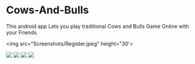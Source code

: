 # Cows-And-Bulls
This android app Lets you play traditional Cows and Bulls Game Online with your Friends.

<img src="Screenshots/Register.jpeg" height="30'> 

![](Screeshots/Register.png)
![](Screeshots/Dashboard.png)
![](Screeshots/Play%20Game.png)
![](Screeshots/EnterGuess.png)
